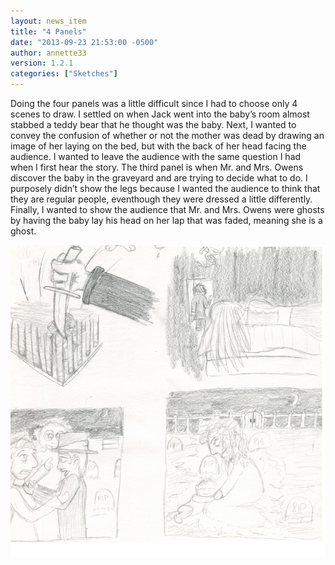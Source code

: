 ```yaml
---
layout: news_item
title: "4 Panels"
date: "2013-09-23 21:53:00 -0500"
author: annette33
version: 1.2.1
categories: ["Sketches"]
---
```


Doing the four panels was a little difficult since I had to choose only 4 scenes to draw. I settled on when Jack went into the baby’s room almost stabbed a teddy bear that he thought was the baby. Next, I wanted to convey the confusion of whether or not the mother was dead by drawing an image of her laying on the bed, but with the back of her head facing the audience. I wanted to leave the audience with the same question I had when I first hear the story. The third panel is when Mr. and Mrs. Owens discover the baby in the graveyard and are trying to decide what to do. I purposely didn’t show the legs because I wanted the audience to think that they are regular people, eventhough they were dressed a little differently. Finally, I wanted to show the audience that Mr. and Mrs. Owens were ghosts by having the baby lay his head on her lap that was faded, meaning she is a ghost.

![4 Pannels](/img/4Panels.jpg)